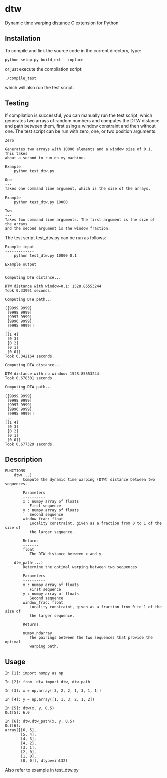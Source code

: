 # dtw
Dynamic time warping distance C extension for Python

## Installation

To compile and link the source code in the current directory, type:

```
python setup.py build_ext --inplace
```

or just execute the compilation script:

```
./compile_test
```

which will also run the test script.

## Testing

If compilation is successful, you can manually run the test script, which
generates two arrays of random numbers and computes the DTW distance and path
between them, first using a window constraint and then without one. The test
script can be run with zero, one, or two position arguments.

```
Zero
----
Generates two arrays with 10000 elements and a window size of 0.1. This takes
about a second to run on my machine.

Example
    python test_dtw.py

One
---
Takes one command line argument, which is the size of the arrays.

Example
    python test_dtw.py 10000

Two
---
Takes two command line arguments. The first argument is the size of the arrays
and the second argument is the window fraction.
```

The test script test_dtw.py can be run as follows:

```
Example input
-------------
    python test_dtw.py 10000 0.1

Example output
--------------

Computing DTW distance...

DTW distance with window=0.1: 1528.85553244
Took 0.33991 seconds.

Computing DTW path...

[[9999 9999]
 [9998 9999]
 [9997 9999]
 [9996 9999]
 [9995 9999]]
...
[[1 4]
 [0 3]
 [0 2]
 [0 1]
 [0 0]]
Took 0.342164 seconds.

Computing DTW distance...

DTW distance with no window: 1528.85553244
Took 0.678301 seconds.

Computing DTW path...

[[9999 9999]
 [9998 9999]
 [9997 9999]
 [9996 9999]
 [9995 9999]]
...
[[1 4]
 [0 3]
 [0 2]
 [0 1]
 [0 0]]
Took 0.677329 seconds.
```

## Description

```
FUNCTIONS
    dtw(...)
        Compute the dynamic time warping (DTW) distance between two sequences.
        
        Parameters
        ----------
        x : numpy array of floats
           First sequence
        y : numpy array of floats
           Second sequence
        window_frac: float
           Locality constraint, given as a fraction from 0 to 1 of the size of
           the larger sequence.
        
        Returns
        -------
        float
           The DTW distance between x and y

    dtw_path(...)
        Determine the optimal warping between two sequences.
        
        Parameters
        ----------
        x : numpy array of floats
           First sequence
        y : numpy array of floats
           Second sequence
        window_frac: float
           Locality constraint, given as a fraction from 0 to 1 of the size of
           the larger sequence.
        
        Returns
        -------
        numpy.ndarray
           The pairings between the two sequences that provide the optimal
           warping path.
```

## Usage

```
In [1]: import numpy as np

In [2]: from _dtw import dtw, dtw_path

In [3]: x = np.array([3, 2, 2, 1, 3, 1, 1])

In [4]: y = np.array([1, 1, 3, 2, 1, 2])

In [5]: dtw(x, y, 0.5)
Out[5]: 6.0

In [6]: dtw.dtw_path(x, y, 0.5)
Out[6]: 
array([[6, 5],
       [5, 4],
       [4, 3],
       [4, 2],
       [3, 1],
       [2, 0],
       [1, 0],
       [0, 0]], dtype=int32)
```

Also refer to example in test_dtw.py
